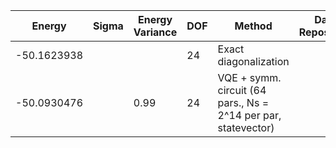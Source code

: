 | Energy             | Sigma   | Energy Variance   | DOF | Method                                                              | Data Repository |
|--------------------|---------|-------------------|-----|---------------------------------------------------------------------|-----------------|
| -50.1623938        |         |                   | 24  | Exact diagonalization                                               |                 |
| -50.0930476        |         | 0.99              | 24  | VQE + symm. circuit (64 pars., Ns = 2^14 per par, statevector)      |                 |
